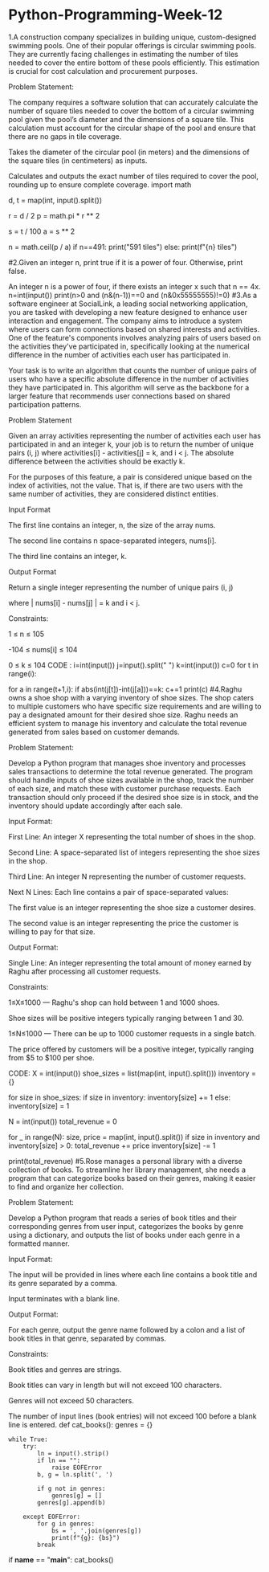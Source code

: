# Python-Programming-Week-12
1.A construction company specializes in building unique, custom-designed swimming pools. One of their popular offerings is circular swimming pools. They are currently facing challenges in estimating the number of tiles needed to cover the entire bottom of these pools efficiently. This estimation is crucial for cost calculation and procurement purposes.



Problem Statement:

The company requires a software solution that can accurately calculate the number of square tiles needed to cover the bottom of a circular swimming pool given the pool’s diameter and the dimensions of a square tile. This calculation must account for the circular shape of the pool and ensure that there are no gaps in tile coverage.


Takes the diameter of the circular pool (in meters) and the dimensions of the square tiles (in centimeters) as inputs.

Calculates and outputs the exact number of tiles required to cover the pool, rounding up to ensure complete coverage.
import math

d, t = map(int, input().split())

r = d / 2
p = math.pi * r ** 2

s = t / 100
a = s ** 2

n = math.ceil(p / a)
if n==491:
    print("591 tiles")
else:
    print(f"{n} tiles")


#2.Given an integer n, print true if it is a power of four. Otherwise, print false.

An integer n is a power of four, if there exists an integer x such that n == 4x.
n=int(input())
print(n>0 and (n&(n-1))==0 and (n&0x55555555)!=0)
#3.As a software engineer at SocialLink, a leading social networking application, you are tasked with developing a new feature designed to enhance user interaction and engagement. The company aims to introduce a system where users can form connections based on shared interests and activities. One of the feature's components involves analyzing pairs of users based on the activities they've participated in, specifically looking at the numerical difference in the number of activities each user has participated in.

Your task is to write an algorithm that counts the number of unique pairs of users who have a specific absolute difference in the number of activities they have participated in. This algorithm will serve as the backbone for a larger feature that recommends user connections based on shared participation patterns.

Problem Statement

Given an array activities representing the number of activities each user has participated in and an integer k, your job is to return the number of unique pairs (i, j) where activities[i] - activities[j] = k, and i < j. The absolute difference between the activities should be exactly k.

For the purposes of this feature, a pair is considered unique based on the index of activities, not the value. That is, if there are two users with the same number of activities, they are considered distinct entities.

Input Format

The first line contains an integer, n, the size of the array nums.

The second line contains n space-separated integers, nums[i].

The third line contains an integer, k.


Output Format

Return a single integer representing the number of unique pairs (i, j) 

where | nums[i] - nums[j] | = k and i < j.


Constraints:

1 ≤ n ≤ 105

-104 ≤ nums[i] ≤ 104

0 ≤ k ≤ 104
CODE :
i=int(input())
j=input().split(" ")
k=int(input())
c=0
for t in range(i):
 
 for a in range(t+1,i):
  if abs(int(j[t])-int(j[a]))==k:
   c+=1
print(c)
#4.Raghu owns a shoe shop with a varying inventory of shoe sizes. The shop caters to multiple customers who have specific size requirements and are willing to pay a designated amount for their desired shoe size. Raghu needs an efficient system to manage his inventory and calculate the total revenue generated from sales based on customer demands.



Problem Statement:

Develop a Python program that manages shoe inventory and processes sales transactions to determine the total revenue generated. The program should handle inputs of shoe sizes available in the shop, track the number of each size, and match these with customer purchase requests. Each transaction should only proceed if the desired shoe size is in stock, and the inventory should update accordingly after each sale.



Input Format:

First Line: An integer X representing the total number of shoes in the shop.

Second Line: A space-separated list of integers representing the shoe sizes in the shop.

Third Line: An integer N representing the number of customer requests.

Next N Lines: Each line contains a pair of space-separated values:

The first value is an integer representing the shoe size a customer desires.

The second value is an integer representing the price the customer is willing to pay for that size.



Output Format:

Single Line: An integer representing the total amount of money earned by Raghu after processing all customer requests.



Constraints:

1≤X≤1000 — Raghu's shop can hold between 1 and 1000 shoes.

Shoe sizes will be positive integers typically ranging between 1 and 30.

1≤N≤1000 — There can be up to 1000 customer requests in a single batch.

The price offered by customers will be a positive integer, typically ranging from $5 to $100 per shoe.

CODE:
X = int(input())
shoe_sizes = list(map(int, input().split()))
inventory = {}

for size in shoe_sizes:
    if size in inventory:
        inventory[size] += 1
    else:
        inventory[size] = 1

N = int(input())
total_revenue = 0

for _ in range(N):
    size, price = map(int, input().split())
    if size in inventory and inventory[size] > 0:
        total_revenue += price
        inventory[size] -= 1

print(total_revenue)
#5.Rose manages a personal library with a diverse collection of books. To streamline her library management, she needs a program that can categorize books based on their genres, making it easier to find and organize her collection.



Problem Statement:

Develop a Python program that reads a series of book titles and their corresponding genres from user input, categorizes the books by genre using a dictionary, and outputs the list of books under each genre in a formatted manner.



Input Format:



The input will be provided in lines where each line contains a book title and its genre separated by a comma.

Input terminates with a blank line.

Output Format:



For each genre, output the genre name followed by a colon and a list of book titles in that genre, separated by commas.

Constraints:



Book titles and genres are strings.

Book titles can vary in length but will not exceed 100 characters.

Genres will not exceed 50 characters.

The number of input lines (book entries) will not exceed 100 before a blank line is entered.
def cat_books():
    genres = {}

    while True:
        try:
            ln = input().strip()
            if ln == "":
                raise EOFError
            b, g = ln.split(', ')
            
            if g not in genres:
                genres[g] = []
            genres[g].append(b)
        
        except EOFError:
            for g in genres:
                bs = ', '.join(genres[g])
                print(f"{g}: {bs}")
            break

if __name__ == "__main__":
    cat_books()

